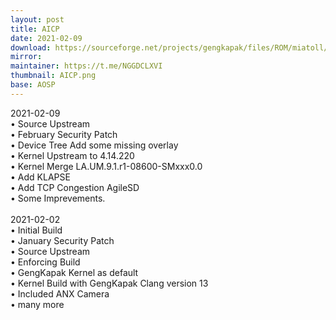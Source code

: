 ```yaml
---
layout: post
title: AICP
date: 2021-02-09
download: https://sourceforge.net/projects/gengkapak/files/ROM/miatoll/AICP/11/aicp_miatoll_r-16.1-UNOFFICIAL-20210209.zip/download
mirror: 
maintainer: https://t.me/NGGDCLXVI
thumbnail: AICP.png
base: AOSP
---
```


2021-02-09<br>
• Source Upstream<br>
• February Security Patch<br>
• Device Tree Add some missing overlay<br>
• Kernel Upstream to 4.14.220<br>
• Kernel Merge LA.UM.9.1.r1-08600-SMxxx0.0<br>
• Add KLAPSE<br>
• Add TCP Congestion AgileSD<br>
• Some Imprevements.<br>
<br>
2021-02-02<br>
• Initial Build<br>
• January Security Patch<br>
• Source Upstream<br>
• Enforcing Build<br>
• GengKapak Kernel as default<br>
• Kernel Build with GengKapak Clang version 13<br>
• Included ANX Camera<br>
• many more
